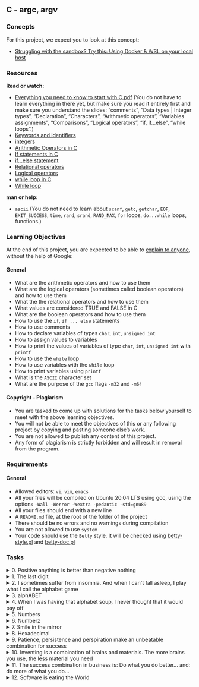 ## C - argc, argv
### Concepts
For this project, we expect you to look at this concept:

- [Struggling with the sandbox? Try this: Using Docker & WSL on your local host](www.google.com)

### Resources
**Read or watch:**

- [Everything you need to know to start with C.pdf](https://drive.google.com/file/d/1DsZ7goOXwX-Yaf1SUkM-0-XIxEYAPWd8/view?usp=sharing) (You do not have to learn everything in there yet, but make sure you read it entirely first and make sure you understand the slides: “comments”, “Data types | Integer types”, “Declaration”, “Characters”, “Arithmetic operators”, “Variables assignments”, “Comparisons”, “Logical operators”, “if, if…else”, “while loops”.)
- [Keywords and identifiers](https://publications.gbdirect.co.uk//c_book/chapter2/keywords_and_identifiers.html)
- [integers](https://publications.gbdirect.co.uk//c_book/chapter2/integral_types.html)
- [Arithmetic Operators in C](https://www.tutorialspoint.com/cprogramming/c_arithmetic_operators.htm)
- [If statements in C](https://www.cprogramming.com/tutorial/c/lesson2.html)
- [if…else statement](https://www.tutorialspoint.com/cprogramming/if_else_statement_in_c.htm)
- [Relational operators](https://www.tutorialspoint.com/cprogramming/c_relational_operators.htm)
- [Logical operators](https://www.fresh2refresh.com/c-programming/c-operators-expressions/c-logical-operators/)
- [while loop in C](https://www.tutorialspoint.com/cprogramming/c_while_loop.htm)
- [While loop](https://www.youtube.com/watch?v=Ju1LYO9pkaI)

**man or help:**

- ```ascii``` (You do not need to learn about ```scanf```, ```getc```, ```getchar```, ```EOF```, ```EXIT_SUCCESS```, ```time```, ```rand```, ```srand```, ```RAND_MAX```, ```for``` loops, ```do...while``` loops, functions.)

### Learning Objectives
At the end of this project, you are expected to be able to [explain to anyone](https://fs.blog/feynman-learning-technique/?fbclid=IwAR2K5_BGPVo0QjJXkOIIqNsqcXK4lTskPWJvA0asKQIGtCPWaQBdKmj1Ztg), without the help of Google:

#### General
- What are the arithmetic operators and how to use them
- What are the logical operators (sometimes called boolean operators) and how to use them
- What the the relational operators and how to use them
- What values are considered TRUE and FALSE in C
- What are the boolean operators and how to use them
- How to use the ```if```, ```if ... else``` statements
- How to use comments
- How to declare variables of types ```char```, ```int```, ```unsigned int```
- How to assign values to variables
- How to print the values of variables of type ```char```, ```int```, ```unsigned int``` with ```printf```
- How to use the ```while``` loop
- How to use variables with the ```while``` loop
- How to print variables using ```printf```
- What is the ```ASCII``` character set
- What are the purpose of the ```gcc``` flags ```-m32``` and ```-m64```

#### Copyright - Plagiarism
- You are tasked to come up with solutions for the tasks below yourself to meet with the above learning objectives.
- You will not be able to meet the objectives of this or any following project by copying and pasting someone else’s work.
- You are not allowed to publish any content of this project.
- Any form of plagiarism is strictly forbidden and will result in removal from the program.

### Requirements
#### General
- Allowed editors: ```vi```, ```vim```, ```emacs```
- All your files will be compiled on Ubuntu 20.04 LTS using gcc, using the options ```-Wall -Werror -Wextra -pedantic -std=gnu89```
- All your files should end with a new line
- A ```README.md``` file, at the root of the folder of the project
- There should be no errors and no warnings during compilation
- You are not allowed to use ```system```
- Your code should use the ```Betty``` style. It will be checked using [betty-style.pl](https://github.com/alx-tools/Betty/blob/master/betty-style.pl) and [betty-doc.pl](https://github.com/alx-tools/Betty/blob/master/betty-doc.pl)

### Tasks
<details>
<summary>0. Positive anything is better than negative nothing</summary>

This program will assign a random number to the variable ```n``` each time it is executed. Complete the source code in order to print whether the number stored in the variable ```n``` is positive or negative.

- You can find the source code [here](https://github.com/alx-tools/0x01.c/blob/master/0-positive_or_negative_c)
- The variable ```n``` will store a different value every time you will run this program
- You don’t have to understand what ```rand```, ```srand```, ```RAND_MAX``` do. Please do not touch this code
- The output of the program should be:
	- The number, followed by
		- if the number is greater than 0: ```is positive```
		- if the number is 0: ```is zero```
		- if the number is less than 0: ```is negative```
	- followed by a new line
```shell
julien@ubuntu:~/0x01$ gcc -Wall -pedantic -Werror -Wextra -std=gnu89 0-positive_or_negative.c -o 0-positive_or_negative
julien@ubuntu:~/0x01$ ./0-positive_or_negative 
-520693284 is negative
julien@ubuntu:~/0x01$ ./0-positive_or_negative 
-973398895 is negative
julien@ubuntu:~/0x01$ ./0-positive_or_negative 
-199220452 is negative
julien@ubuntu:~/0x01$ ./0-positive_or_negative 
561319348 is positive
julien@ubuntu:~/0x01$ ./0-positive_or_negative 
561319348 is positive
julien@ubuntu:~/0x01$ ./0-positive_or_negative 
266853958 is positive
julien@ubuntu:~/0x01$ ./0-positive_or_negative 
-48147767 is negative
julien@ubuntu:~/0x01$ ./0-positive_or_negative 
0 is zero
julien@ubuntu:~/0x01$
```
***
**Repo:**

- GitHub repository: ```alx-low_level_programming```
- Directory: ```0x01-variables_if_else_while```
- File: ```0-positive_or_negative.c```
</details>

<details>   
<summary>1. The last digit</summary>

This program will assign a random number to the variable ```n``` each time it is executed. Complete the source code in order to print the last digit of the number stored in the variable ```n```.

- You can find the source code here
- The variable n will store a different value every time you run this program
- You don’t have to understand what ```rand```, ```srand```, and ```RAND_MAX``` do. Please do not touch this code
- The output of the program should be:
	- The string ```Last digit of```, followed by
	- ```n```, followed by
	- the string ```is```, followed by
		- if the last digit of ```n``` is greater than 5: the string ```and is greater than 5```
		- if the last digit of ```n``` is 0: the string ```and is 0```
		- if the last digit of ```n``` is less than 6 and not 0: the string ```and is less than 6 and not 0```
	- followed by a new line

```shell
julien@ubuntu:~/0x01$ gcc -Wall -pedantic -Werror -Wextra -std=gnu89 1-last_digit.c -o 1-last_digit
julien@ubuntu:~/0x01$ ./1-last_digit 
Last digit of 629438752 is 2 and is less than 6 and not 0
julien@ubuntu:~/0x01$ ./1-last_digit 
Last digit of -748255693 is -3 and is less than 6 and not 0
julien@ubuntu:~/0x01$ ./1-last_digit 
Last digit of -1052791662 is -2 and is less than 6 and not 0
julien@ubuntu:~/0x01$ ./1-last_digit 
Last digit of -284805734 is -4 and is less than 6 and not 0
julien@ubuntu:~/0x01$ ./1-last_digit 
Last digit of -284805734 is -4 and is less than 6 and not 0
julien@ubuntu:~/0x01$ ./1-last_digit 
Last digit of 491506926 is 6 and is greater than 5
julien@ubuntu:~/0x01$ ./1-last_digit 
Last digit of 954249937 is 7 and is greater than 5
julien@ubuntu:~/0x01$ ./1-last_digit 
Last digit of 652334952 is 2 and is less than 6 and not 0
julien@ubuntu:~/0x01$ ./1-last_digit 
Last digit of -729688197 is -7 and is less than 6 and not 0
julien@ubuntu:~/0x01$ ./1-last_digit 
Last digit of -729688197 is -7 and is less than 6 and not 0
julien@ubuntu:~/0x01$ ./1-last_digit 
Last digit of 45528266 is 6 and is greater than 5
julien@ubuntu:~/0x01$ ./1-last_digit 
Last digit of 45528266 is 6 and is greater than 5
julien@ubuntu:~/0x01$ ./1-last_digit 
Last digit of 809065140 is 0 and is 0
julien@ubuntu:~/0x01$
```
***
**Repo:**
- GitHub repository: ```alx-low_level_programming```
- Directory: ```0x01-variables_if_else_while```
- File: ```1-last_digit.c```
</details>

<details>    
<summary>2. I sometimes suffer from insomnia. And when I can't fall asleep, I play what I call the alphabet game</summary>

Write a program that prints the alphabet in lowercase, followed by a new line.

- You can only use the ```putchar``` function (every other function (```printf```, ```puts```, etc…) is forbidden)
- All your code should be in the ```main``` function
- You can only use ```putchar``` twice in your code

```shell
julien@ubuntu:~/0x01$ gcc -Wall -pedantic -Werror -Wextra -std=gnu89 2-print_alphabet.c -o 2-print_alphabet
julien@ubuntu:~/0x01$ ./2-print_alphabet 
abcdefghijklmnopqrstuvwxyz
julien@ubuntu:~/0x01$
```
***
**Repo:**
- GitHub repository: ```alx-low_level_programming```
- Directory: ```0x01-variables_if_else_while```
- File: ```2-print_alphabet.c```
</details>

<details>
<summary>3. alphABET</summary>

Write a program that prints the alphabet in lowercase, and then in uppercase, followed by a new line.

- You can only use the ```putchar``` function (every other function (```printf```, ```puts```, etc…) is forbidden)
- All your code should be in the ```main``` function
- You can only use putchar three times in your code

```shell
julien@ubuntu:~/0x01$ gcc -Wall -pedantic -Werror -Wextra -std=gnu89 3-print_alphabets.c -o 3-print_alphabets
julien@ubuntu:~/0x01$ ./3-print_alphabets | cat -e
abcdefghijklmnopqrstuvwxyzABCDEFGHIJKLMNOPQRSTUVWXYZ$
julien@ubuntu:~/0x01$
```
***
**Repo:**
- GitHub repository: alx-low_level_programming
- Directory: 0x01-variables_if_else_while
- File: 3-print_alphabets.c
</details>

<details>
<summary>4. When I was having that alphabet soup, I never thought that it would pay off</summary>

Write a program that prints the alphabet in lowercase, followed by a new line.

- Print all the letters except ```q``` and ```e```
- You can only use the ```putchar``` function (every other function (```printf```, ```puts```, etc…) is forbidden)
- All your code should be in the ```main``` function
- You can only use ```putchar``` twice in your code

```shell
julien@ubuntu:~/0x01$ gcc -Wall -pedantic -Werror -Wextra -std=gnu89 4-print_alphabt.c -o 4-print_alphabt
julien@ubuntu:~/0x01$ ./4-print_alphabt 
abcdfghijklmnoprstuvwxyz
julien@ubuntu:~/0x01$ ./4-print_alphabt | grep [eq]
julien@ubuntu:~/0x01$
```
***
**Repo:**
- GitHub repository: ```alx-low_level_programming```
- Directory: ```0x01-variables_if_else_while```
- File: ```4-print_alphabt.c```
</details>

<details>
<summary>5. Numbers</summary>

Write a program that prints all single digit numbers of base 10 starting from ```0```, followed by a new line.

- All your code should be in the ```main``` function

```shell
julien@ubuntu:~/0x01$ gcc -Wall -pedantic -Werror -Wextra -std=gnu89 5-print_numbers.c -o 5-print_numbers
julien@ubuntu:~/0x01$ ./5-print_numbers 
0123456789
julien@ubuntu:~/0x01$
```
***
**Repo:**
- GitHub repository: ```alx-low_level_programming```
- Directory: ```0x01-variables_if_else_while```
- File: ```5-print_numbers.c```
</details>

<details>
<summary>6. Numberz</summary>

Write a program that prints all single digit numbers of base 10 starting from ```0```, followed by a new line.

- You are not allowed to use any variable of type ```char```
- You can only use the ```putchar``` function (every other function (```printf```, ```puts```, etc…) is forbidden)
- You can only use ```putchar``` twice in your code
- All your code should be in the ```main``` function

```shell
julien@ubuntu:~/0x01$ gcc -Wall -pedantic -Werror -Wextra -std=gnu89 6-print_numberz.c -o 6-print_numberz
julien@ubuntu:~/0x01$ ./6-print_numberz 
0123456789
julien@ubuntu:~/0x01$
```
***
**Repo:**
- GitHub repository: ```alx-low_level_programming```
- Directory: ```0x01-variables_if_else_while```
- File: ```6-print_numberz.c```
</details>

<details>
<summary>7. Smile in the mirror</summary>

Write a program that prints the lowercase alphabet in reverse, followed by a new line.

- You can only use the ```putchar``` function (every other function (```printf```, ```puts```, etc…) is forbidden)
- All your code should be in the ```main``` function
- You can only use ```putchar``` twice in your code

```shell
julien@ubuntu:~/0x01$ gcc -Wall -pedantic -Werror -Wextra -std=gnu89 7-print_tebahpla.c -o 7-print_tebahpla
julien@ubuntu:~/0x01$ ./7-print_tebahpla
zyxwvutsrqponmlkjihgfedcba
julien@ubuntu:~/0x01$
```
***
**Repo:**
- GitHub repository: ```alx-low_level_programming```
- Directory: ```0x01-variables_if_else_while```
- File: ```7-print_tebahpla.c```
</details>

<details>
<summary>8. Hexadecimal</summary>

Write a program that prints all the numbers of base 16 in lowercase, followed by a new line.

- You can only use the ```putchar``` function (every other function (```printf```, ```puts```, etc…) is forbidden)
- All your code should be in the ```main``` function
- You can only use ```putchar``` three times in your code
```shell
julien@ubuntu:~/0x01$ gcc -Wall -pedantic -Werror -Wextra -std=gnu89 8-print_base16.c -o 8-print_base16
julien@ubuntu:~/0x01$ ./8-print_base16
0123456789abcdef
julien@ubuntu:~/0x01$
```
***
**Repo:**
- GitHub repository: ```alx-low_level_programming```
- Directory: 0x01-variables_if_else_while
- File: ```8-print_base16.c```
</details>

<details>
<summary>9. Patience, persistence and perspiration make an unbeatable combination for success</summary>

Write a program that prints all possible combinations of single-digit numbers.

- Numbers must be separated by ```,```, followed by a space
- Numbers should be printed in ascending order
- You can only use the ```putchar``` function (every other function (```printf```, ```puts```, etc…) is forbidden)
- All your code should be in the ```main``` function
- You can only use ```putchar``` four times maximum in your code
- You are not allowed to use any variable of type ```char```
```shell
julien@ubuntu:~/0x01$ gcc -Wall -pedantic -Werror -Wextra -std=gnu89 9-print_comb.c -o 9-print_comb
julien@ubuntu:~/0x01$ ./9-print_comb | cat -e
0, 1, 2, 3, 4, 5, 6, 7, 8, 9$
julien@ubuntu:~/0x01$ 
```
***
**Repo:**
- GitHub repository: ```alx-low_level_programming```
- Directory: ```0x01-variables_if_else_while```
- File: ```9-print_comb.c```
</details>

<details>
<summary>10. Inventing is a combination of brains and materials. The more brains you use, the less material you need</summary>

Write a program that prints all possible different combinations of two digits.

- Numbers must be separated by ```,```, followed by a space
- The two digits must be different
- ```01``` and ```10``` are considered the same combination of the two digits ```0``` and ```1```
- Print only the smallest combination of two digits
- Numbers should be printed in ascending order, with two digits
- You can only use the ```putchar``` function (every other function (```printf```, ```puts```, etc…) is forbidden)
- You can only use ```putchar``` five times maximum in your code
- You are not allowed to use any variable of type ```char```
- All your code should be in the ```main``` function
```shell
julien@ubuntu:~/0x01$ gcc -Wall -pedantic -Werror -Wextra -std=gnu89 100-print_comb3.c -o 100-print_comb3
julien@ubuntu:~/0x01$ ./100-print_comb3
01, 02, 03, 04, 05, 06, 07, 08, 09, 12, 13, 14, 15, 16, 17, 18, 19, 23, 24, 25, 26, 27, 28, 29, 34, 35, 36, 37, 38, 39, 45, 46, 47, 48, 49, 56, 57, 58, 59, 67, 68, 69, 78, 79, 89
julien@ubuntu:~/0x01$ 
```
***
**Repo:**
- GitHub repository: ```alx-low_level_programming```
- Directory: ```0x01-variables_if_else_while```
- File: ```100-print_comb3.c```
</details>

<details>
<summary>11. The success combination in business is: Do what you do better... and: do more of what you do...</summary>

Write a program that prints all possible different combinations of three digits.

- Numbers must be separated by ```,```, followed by a space
- The three digits must be different
- ```012```, ```120```, ```102```, ```021```, ```201```, ```210``` are considered the same combination of the three digits ```0```, ```1``` and ```2```
- Print only the smallest combination of three digits
- Numbers should be printed in ascending order, with three digits
- You can only use the ```putchar``` function (every other function (```printf```, ```puts```, etc…) is forbidden)
- You can only use ```putchar``` six times maximum in your code
- You are not allowed to use any variable of type ```char```
- All your code should be in the main function
```shell
julien@ubuntu:~/0x01$ gcc -Wall -pedantic -Werror -Wextra -std=gnu89 101-print_comb4.c -o 101-print_comb4
julien@ubuntu:~/0x01$ ./101-print_comb4
012, 013, 014, 015, 016, 017, 018, 019, 023, 024, 025, 026, 027, 028, 029, 034, 035, 036, 037, 038, 039, 045, 046, 047, 048, 049, 056, 057, 058, 059, 067, 068, 069, 078, 079, 089, 123, 124, 125, 126, 127, 128, 129, 134, 135, 136, 137, 138, 139, 145, 146, 147, 148, 149, 156, 157, 158, 159, 167, 168, 169, 178, 179, 189, 234, 235, 236, 237, 238, 239, 245, 246, 247, 248, 249, 256, 257, 258, 259, 267, 268, 269, 278, 279, 289, 345, 346, 347, 348, 349, 356, 357, 358, 359, 367, 368, 369, 378, 379, 389, 456, 457, 458, 459, 467, 468, 469, 478, 479, 489, 567, 568, 569, 578, 579, 589, 678, 679, 689, 789
julien@ubuntu:~/0x01$ 
```
***
**Repo:**
- GitHub repository: ```alx-low_level_programming```
- Directory: ```0x01-variables_if_else_while```
- File: ```101-print_comb4.c```
</details>

<details>
<summary>12. Software is eating the World</summary>

Write a program that prints all possible combinations of two two-digit numbers.

- The numbers should range from ```0``` to ```99```
- The two numbers should be separated by a space
- All numbers should be printed with two digits. ```1``` should be printed as ```01```
- The combination of numbers must be separated by comma, followed by a space
- The combinations of numbers should be printed in ascending order
- ```00 01``` and ```01 00``` are considered as the same combination of the numbers ```0``` and ```1```
- You can only use the ```putchar``` function (every other function (```printf```, ```puts```, etc…) is forbidden)
- You can only use ```putchar``` eight times maximum in your code
- You are not allowed to use any variable of type ```char```
- All your code should be in the ```main``` function
```shell
julien@ubuntu:~/0x01$ gcc -Wall -pedantic -Werror -Wextra -std=gnu89 102-print_comb5.c -o 102-print_comb5
julien@ubuntu:~/0x01$ ./102-print_comb5
00 01, 00 02, 00 03, 00 04, 00 05, 00 06, 00 07, 00 08, 00 09, 00 10, 00 11, [...] 40 91, 40 92, 40 93, 40 94, 40 95, 40 96, 40 97, 40 98, 40 99, 41 42, 41 43, 41 44, 41 45, 41 46, 41 47, 41 48, 41 49, 41 50, 41 51, 41 52, 41 53 [...] 93 95, 93 96, 93 97, 93 98, 93 99, 94 95, 94 96, 94 97, 94 98, 94 99, 95 96, 95 97, 95 98, 95 99, 96 97, 96 98, 96 99, 97 98, 97 99, 98 99
```
***
**Repo:**
- GitHub repository: ```alx-low_level_programming```
- Directory: ```0x01-variables_if_else_while```
- File: ```102-print_comb5.c```
</details>


